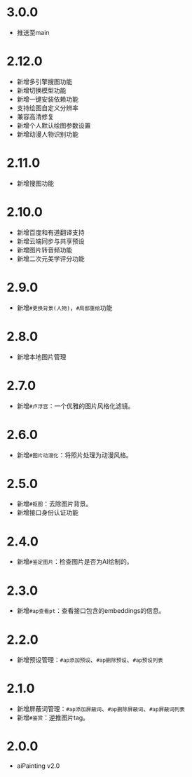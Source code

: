 <!--
 * @Author: 渔火Arcadia  https://github.com/yhArcadia
 * @Date: 2022-12-24 02:48:57
 * @LastEditors: 苏沫柒 3146312184@qq.com
 * @LastEditTime: 2023-02-11 05:23:46
 * @FilePath: \Yunzai-Bot\plugins\ap-plugin\CHANGELOG.md
 * @Description: changeLog
 * 
 * Copyright (c) 2022 by 渔火Arcadia 1761869682@qq.com, All Rights Reserved. 
-->
# 3.0.0
* 推送至main

# 2.12.0

* 新增多引擎搜图功能
* 新增切换模型功能
* 新增一键安装依赖功能
* 支持绘图自定义分辨率
* 兼容高清修复
* 新增个人默认绘图参数设置
* 新增动漫人物识别功能

# 2.11.0

* 新增搜图功能

# 2.10.0

* 新增百度和有道翻译支持
* 新增云端同步与共享预设
* 新增图片转音频功能
* 新增二次元美学评分功能

# 2.9.0

* 新增`#更换背景(人物)`，`#局部重绘`功能

# 2.8.0

* 新增本地图片管理

# 2.7.0

* 新增`#卢浮宫`：一个优雅的图片风格化滤镜。 

# 2.6.0

* 新增`#图片动漫化`：将照片处理为动漫风格。 

# 2.5.0

* 新增`#抠图`：去除图片背景。
* 新增接口身份认证功能

# 2.4.0

* 新增`#鉴定图片`：检查图片是否为AI绘制的。

# 2.3.0

* 新增`#ap查看pt`：查看接口包含的embeddings的信息。

# 2.2.0

* 新增预设管理：`#ap添加预设`、`#ap删除预设`、`#ap预设列表`

# 2.1.0

* 新增屏蔽词管理：`#ap添加屏蔽词`、`#ap删除屏蔽词`、`#ap屏蔽词列表`
* 新增`#鉴赏`：逆推图片tag。

# 2.0.0

* aiPainting v2.0